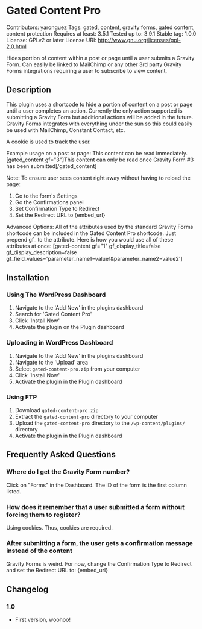 # Gated Content Pro #
Contributors: yaronguez
Tags: gated, content, gravity forms, gated content, content protection
Requires at least: 3.5.1
Tested up to: 3.9.1
Stable tag: 1.0.0
License: GPLv2 or later
License URI: http://www.gnu.org/licenses/gpl-2.0.html

Hides portion of content within a post or page until a user submits a Gravity Form. Can easily be linked to MailChimp or any other 3rd party Gravity Forms integrations requiring a user to subscribe to view content.

## Description ##

This plugin uses a shortcode to hide a portion of content on a post or page until a user completes an action.  Currently the only action supported is submitting a Gravity Form but additional actions will be added in the future.  Gravity Forms integrates with everything under the sun so this could easily be used with MailChimp, Constant Contact, etc.

A cookie is used to track the user.

Example usage on a post or page:
This content can be read immediately.  [gated_content gf="3"]This content can only be read once Gravity Form #3 has been submitted[/gated_content]

Note:
To ensure user sees content right away without having to reload the page:
1. Go to the form's Settings
2. Go the Confirmations panel
3. Set Confirmation Type to Redirect
4. Set the Redirect URL to {embed_url}

Advanced Options:
All of the attributes used by the standard Gravity Forms shortcode can be included in the Gated Content Pro shortcode.  Just prepend gf_ to the attribute.
Here is how you would use all of these attributes at once:
[gated-content gf="1" gf_display_title=false gf_display_description=false gf_field_values='parameter_name1=value1&parameter_name2=value2']

## Installation ##


### Using The WordPress Dashboard ###

1. Navigate to the 'Add New' in the plugins dashboard
2. Search for 'Gated Content Pro'
3. Click 'Install Now'
4. Activate the plugin on the Plugin dashboard

### Uploading in WordPress Dashboard ###

1. Navigate to the 'Add New' in the plugins dashboard
2. Navigate to the 'Upload' area
3. Select `gated-content-pro.zip` from your computer
4. Click 'Install Now'
5. Activate the plugin in the Plugin dashboard

### Using FTP ###

1. Download `gated-content-pro.zip`
2. Extract the `gated-content-pro` directory to your computer
3. Upload the `gated-content-pro` directory to the `/wp-content/plugins/` directory
4. Activate the plugin in the Plugin dashboard


## Frequently Asked Questions ##

### Where do I get the Gravity Form number? ###

Click on "Forms" in the Dashboard.  The ID of the form is the first column listed.

### How does it remember that a user submitted a form without forcing them to register? ###

Using cookies.  Thus, cookies are required.

### After submitting a form, the user gets a confirmation message instead of the content ###
Gravity Forms is weird.  For now, change the Confirmation Type to Redirect and set the Redirect URL to: {embed_url}

## Changelog ##

### 1.0 ###
* First version, woohoo!
